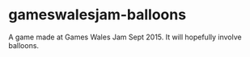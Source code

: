 # gameswalesjam-balloons
A game made at Games Wales Jam Sept 2015. It will hopefully involve balloons.

